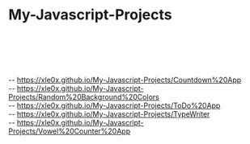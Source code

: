 # My-Javascript-Projects
<br><br><br><br><br>
-- https://xle0x.github.io/My-Javascript-Projects/Countdown%20App
<br>
-- https://xle0x.github.io/My-Javascript-Projects/Random%20Background%20Colors
<br>
-- https://xle0x.github.io/My-Javascript-Projects/ToDo%20App
<br>
-- https://xle0x.github.io/My-Javascript-Projects/TypeWriter
<br>
-- https://xle0x.github.io/My-Javascript-Projects/Vowel%20Counter%20App
<br>
